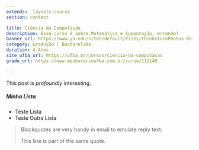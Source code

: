 ```yaml
---
extends: _layouts.course
section: content

title: Ciência da Computação
description: Esse curso é sobre Matemática e Computação, entende?
banner_url: https://www.yu.edu/sites/default/files/ThinkstockPhotos-853673106.jpg
category: Gradução | Bacharelado
duration: 4 Anos
site_ufba_url: https://ufba.br/cursos/ciencia-da-computacao
grade_url: https://www.meuhorarioufba.com.br/curso/112140

---
```


This post is *profoundly* interesting.

##### Minha Lista
* Teste Lista
* Teste Outra Lista

> Blockquotes are very handy in email to emulate reply text.
>
> This line is part of the same quote.
